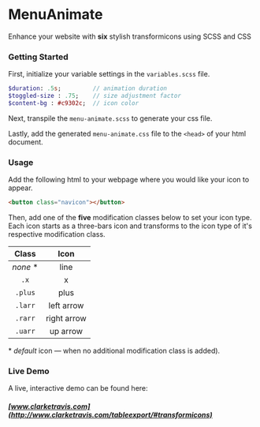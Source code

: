 # MenuAnimate
Enhance your website with **six** stylish transformicons using SCSS and CSS

### Getting Started
First, initialize your variable settings in the `variables.scss` file.

```sass
$duration: .5s;         // animation duration 
$toggled-size : .75;    // size adjustment factor
$content-bg : #c9302c;  // icon color
```
Next, transpile the `menu-animate.scss` to generate your css file.
 
Lastly, add the generated `menu-animate.css` file to the `<head>` of your html document.

### Usage
Add the following html to your webpage where you would like your icon to appear.

```html
<button class="navicon"></button>
```

Then, add one of the **five** modification classes below to set your icon type. Each icon starts as a three-bars icon and transforms to the icon type of it's respective modification class. 

|   Class  |    Icon     |
| :------: |   :------:  |
| _none_ * |    line     |
|   `.x`   |      x      |
| `.plus`  |     plus    |
| `.larr`  | left arrow  |
| `.rarr`  | right arrow |
| `.uarr`  |   up arrow  |

*&nbsp;_default_ icon &mdash; when no additional modification class is added).

### Live Demo 
A live, interactive demo can be found here:
##### [www.clarketravis.com](http://www.clarketravis.com/tableexport/#transformicons)


